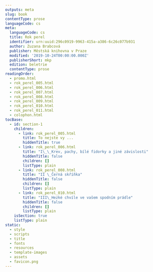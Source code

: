 ```yaml
---
outputs: meta
slug: book
contentType: prose
languageCode: cs
meta:
  languageCode: cs
  title: Rok perel
  identifier: urn:uuid:296c0919-9963-415a-a386-6c26c077b931
  author: Zuzana Brabcová
  publisher: Městská knihovna v Praze
  modified: '2019-10-24T00:00:00.000Z'
  publisherShort: mkp
  edition: beletrie
  contentType: prose
readingOrder:
  - promo.html
  - rok_perel_005.html
  - rok_perel_006.html
  - rok_perel_007.html
  - rok_perel_008.html
  - rok_perel_009.html
  - rok_perel_010.html
  - rok_perel_011.html
  - colophon.html
tocBase:
  - id: section-1
    children:
      - link: rok_perel_005.html
        title: To nejste vy ...
        hiddenTitle: true
      - link: rok_perel_006.html
        title: "I\_\_Krev, pachy, bílé fidorky a jiné závislosti"
        hiddenTitle: false
        children: []
        listType: plain
      - link: rok_perel_008.html
        title: "II \_Černá skříňka"
        hiddenTitle: false
        children: []
        listType: plain
      - link: rok_perel_010.html
        title: "III\_Hezké chvíle ve vašem spodním prádle"
        hiddenTitle: false
        children: []
        listType: plain
    isSection: true
    listType: plain
static:
  - style
  - scripts
  - title
  - fonts
  - resources
  - template-images
  - assets
  - favicon.png
---
```

